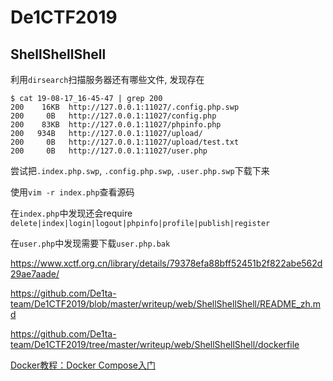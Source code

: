# De1CTF2019

## ShellShellShell

利用`dirsearch`扫描服务器还有哪些文件, 发现存在

```
$ cat 19-08-17_16-45-47 | grep 200
200    16KB  http://127.0.0.1:11027/.config.php.swp
200     0B   http://127.0.0.1:11027/config.php
200    83KB  http://127.0.0.1:11027/phpinfo.php
200   934B   http://127.0.0.1:11027/upload/
200     0B   http://127.0.0.1:11027/upload/test.txt
200     0B   http://127.0.0.1:11027/user.php
```

尝试把`.index.php.swp`, `.config.php.swp`, `.user.php.swp`下载下来

使用`vim -r index.php`查看源码

在`index.php`中发现还会require `delete|index|login|logout|phpinfo|profile|publish|register`

在`user.php`中发现需要下载`user.php.bak`

https://www.xctf.org.cn/library/details/79378efa88bff52451b2f822abe562d29ae7aade/

https://github.com/De1ta-team/De1CTF2019/blob/master/writeup/web/ShellShellShell/README_zh.md

https://github.com/De1ta-team/De1CTF2019/tree/master/writeup/web/ShellShellShell/dockerfile

[Docker教程：Docker Compose入门](https://mp.weixin.qq.com/s?src=11&timestamp=1565858991&ver=1791&signature=hIX-hA2DxsOWzLHCIU*ONH0q*E4MWL0i*qmhQnBIqlmpZh6KD9ehk8XcyEuhmnnYbNa2g8jNrYwm44C5zZchM*Nb*lV1buaXryI1huMoEZuY88CG8usGQF55mPb6TDGl&new=1)
